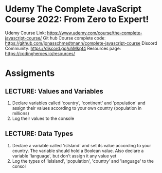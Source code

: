 # Udemy The Complete JavaScript Course 2022: From Zero to Expert!

Udemy Course Link: https://www.udemy.com/course/the-complete-javascript-course/
Git hub Course complete code: https://github.com/jonasschmedtmann/complete-javascript-course
Discord Community: https://discord.gg/uhMkpf4
Resources page: https://codingheroes.io/resources/

# Assigments

## LECTURE: Values and Variables
1. Declare variables called 'country', 'continent' and 'population' and 
assign their values according to your own country (population in millions)
2. Log their values to the console


## LECTURE: Data Types
1. Declare a variable called 'isIsland' and set its value according to your 
country. The variable should hold a Boolean value. Also declare a variable
'language', but don't assign it any value yet
2. Log the types of 'isIsland', 'population', 'country' and 'language'
to the consol